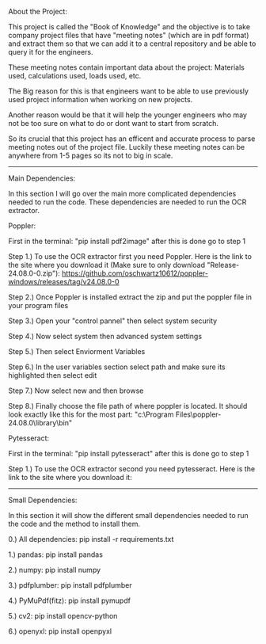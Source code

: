 About the Project:

This project is called the "Book of Knowledge" and the objective is to take company project files that have "meeting notes" (which are in pdf format) and extract them so that we can add it to a central repository and be able to query it for the engineers. 

These meeting notes contain important data about the project: Materials used, calculations used, loads used, etc.

The Big reason for this is that engineers want to be able to use previously used project information when working on new projects.

Another reason would be that it will help the younger engineers who may not be too sure on what to do or dont want to start from scratch.

So its crucial that this project has an efficent and accurate process to parse meeting notes out of the project file. Luckily these meeting notes can be anywhere from 1-5 pages so its not to big in scale.

---------------------------------------------------------------------------------------------------------------------------------------------------------------------------------------------------------------

Main Dependencies:

In this section I will go over the main more complicated dependencies needed to run the code. These dependencies are needed to run the OCR extractor.

Poppler:

First in the terminal: "pip install pdf2image" after this is done go to step 1

Step 1.) To use the OCR extractor first you need Poppler. Here is the link to the site where you download it (Make sure to only download "Release-24.08.0-0.zip"): https://github.com/oschwartz10612/poppler-windows/releases/tag/v24.08.0-0

Step 2.) Once Poppler is installed extract the zip and put the poppler file in your program files

Step 3.) Open your "control pannel" then select system security

Step 4.) Now select system then advanced system settings 

Step 5.) Then select Enviorment Variables 

Step 6.) In the user variables section select path and make sure its highlighted then select edit

Step 7.) Now select new and then browse 

Step 8.) Finally choose the file path of where poppler is located. It should look exactly like this for the most part: "c:\Program Files\poppler-24.08.0\library\bin"

Pytesseract:

First in the terminal: "pip install pytesseract" after this is done go to step 1

Step 1.) To use the OCR extractor second you need pytesseract. Here is the link to the site where you download it:



---------------------------------------------------------------------------------------------------------------------------------------------------------------------------------------------------------------

Small Dependencies:

In this section it will show the different small dependencies needed to run the code and the method to install them.

0.) All dependencies: pip install -r requirements.txt

1.) pandas: pip install pandas

2.) numpy: pip install numpy

3.) pdfplumber: pip install pdfplumber

4.) PyMuPdf(fitz): pip install pymupdf

5.) cv2: pip install opencv-python

6.) openyxl: pip install openpyxl



